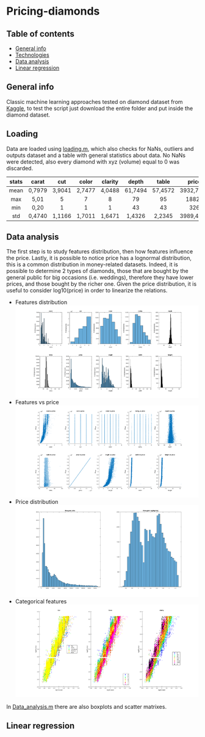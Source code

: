 # Pricing-diamonds

## Table of contents
* [General info](#general-info)
* [Technologies](#Loading)
* [Data analysis](#Data-analysis)
* [Linear regression](#linear-regression)

## General info
Classic machine learning approaches tested on diamond dataset from [Kaggle](https://www.kaggle.com/shivam2503/diamonds/home), to test the script just download the entire folder and put inside the diamond dataset.
	
## Loading
Data are loaded using [loading.m](https://github.com/Ste29/Pricing-diamonds/blob/master/loading.m), which also checks for NaNs, outliers and outputs dataset and a table with general statistics about data. No NaNs were detected, also every diamond with xyz (volume) equal to 0 was discarded.

| stats       | carat       | cut         | color         |    clarity    |     depth       |    table     |    price    |    x        |        y      |        z      |
| :----:      |    :----:   |   :----:    |    :----:     |   :----:      |     :----:      |  :----:      |    :----:   |   :----:    |    :----:     |   :----:      |
| mean        | 0,7979      | 3,9041      | 2,7477        |  4,0488       |    61,7494      |  57,4572     | 3932,7997   |   5,7312    |    5,7345     |    3,5387     |
| max         | 5,01        | 5           |  7            |  8            |     79          |  95          |  18823      |  10,74      |    58,9       |   31,8        |
| min         | 0,20        | 1           |  1            |  1            |     43          |  43          |  326        |  0          |     0         |   0           |
| std         | 0,4740      | 1,1166      |  1,7011       |  1,6471       |     1,4326      |  2,2345      |  3989,4397  |  1,1218     |     1,1421    |   0,7057      |



## Data analysis

The first step is to study features distribution, then how features influence the price. Lastly, it is possible to notice price has a lognormal distribution, this is a common distribution in money-related datasets. Indeed, it is possible to determine 2 types of diamonds, those that are bought by the general public for big occasions (i.e. weddings), therefore they have lower prices, and those bought by the richer one. Given the price distribution, it is useful to consider log10(price) in order to linearize the relations.

- Features distribution
![feat_dist](https://github.com/Ste29/Pricing-diamonds/blob/master/img/features_distrib.png)
- Features vs price
![feat_price](https://github.com/Ste29/Pricing-diamonds/blob/master/img/Feat_vs_price.png)
- Price distribution
![price](https://github.com/Ste29/Pricing-diamonds/blob/master/img/price.png)
- Categorical features
![price](https://github.com/Ste29/Pricing-diamonds/blob/master/img/categorical_feat.png)

In [Data_analysis.m](https://github.com/Ste29/Pricing-diamonds/blob/master/scripts/Data_analysis.m) there are also boxplots and scatter matrixes.

## Linear regression
